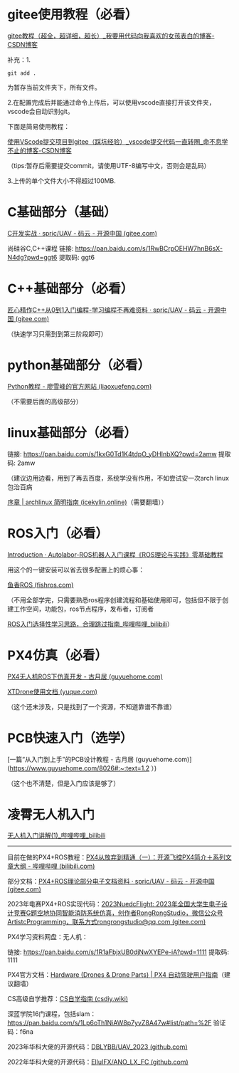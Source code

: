 # gitee使用教程（必看）

[gitee教程（超全，超详细，超长）_我要用代码向我喜欢的女孩表白的博客-CSDN博客](https://blog.csdn.net/qq_38403590/article/details/120907444)

补充：1.

```shell
git add .
```

为暂存当前文件夹下，所有文件。

2.在配置完成后并能通过命令上传后，可以使用vscode直接打开该文件夹，vscode会自动识别git。

下面是简易使用教程：

[使用VScode提交项目到gitee（踩坑经验）_vscode提交代码一直转圈_命不息学不止的博客-CSDN博客](https://blog.csdn.net/atanming1/article/details/117558515)

（tips:暂存后需要提交commit，请使用UTF-8编写中文，否则会是乱码）

3.上传的单个文件大小不得超过100MB.

# C基础部分（基础）

[C开发实战 · spric/UAV - 码云 - 开源中国 (gitee.com)](https://gitee.com/spy1130/uav/tree/master/C开发实战)

尚硅谷C,C++课程 链接: https://pan.baidu.com/s/1RwBCrpOEHW7hnB6sX-N4dg?pwd=ggt6 提取码: ggt6

# C++基础部分（必看）



[匠心精作C++从0到1入门编程-学习编程不再难资料 · spric/UAV - 码云 - 开源中国 (gitee.com)](https://gitee.com/spy1130/uav/tree/master/匠心精作C++从0到1入门编程-学习编程不再难资料)

（快速学习只需到到第三阶段即可）

# python基础部分（必看）

[Python教程 - 廖雪峰的官方网站 (liaoxuefeng.com)](https://www.liaoxuefeng.com/wiki/1016959663602400)

（不需要后面的高级部分）

# linux基础部分（必看）

链接: https://pan.baidu.com/s/1kxG0Td1K4tdpO_yDHInbXQ?pwd=2amw 提取码: 2amw 

（建议边用边看，用到了再去百度，系统学没有作用，不如尝试安一次arch linux包治百病

[序章 | archlinux 简明指南 (icekylin.online)](https://arch.icekylin.online/guide/)（需要翻墙））

# ROS入门（必看）

[Introduction · Autolabor-ROS机器人入门课程《ROS理论与实践》零基础教程](http://www.autolabor.com.cn/book/ROSTutorials/)

用这个的一键安装可以省去很多配置上的烦心事：

[鱼香ROS (fishros.com)](https://fishros.com/#/fish_home)

（不用全部学完，只需要熟悉ros程序创建流程和基础使用即可，包括但不限于创建工作空间，功能包，ros节点程序，发布者，订阅者

[ROS入门选择性学习思路，合理跳过指南_哔哩哔哩_bilibili](https://www.bilibili.com/video/BV1au4y1Z7Gd/?spm_id_from=333.1007.top_right_bar_window_custom_collection.content.click&vd_source=60e0ace2caafb5ad644084ce163687fc)）

# PX4仿真（必看）

[PX4无人机ROS下仿真开发 - 古月居 (guyuehome.com)](https://www.guyuehome.com/7672)

[XTDrone使用文档 (yuque.com)](https://www.yuque.com/xtdrone/manual_cn)

（这个还未涉及，只是找到了一个资源，不知道靠谱不靠谱）

# PCB快速入门（选学）

[一篇“从入门到上手”的PCB设计教程 - 古月居 (guyuehome.com)](https://www.guyuehome.com/8026#:~:text=1.2 ）)

（这个也不清楚，但是入门应该是够了）

# 凌霄无人机入门

[无人机入门讲解(1)_哔哩哔哩_bilibili](https://www.bilibili.com/video/BV1Xo4y1H75G/?spm_id_from=333.999.0.0&vd_source=60e0ace2caafb5ad644084ce163687fc)

------

目前在做的PX4+ROS教程：[PX4从放弃到精通（一）：开源飞控PX4简介＋系列文章大纲 - 哔哩哔哩 (bilibili.com)](https://www.bilibili.com/read/cv24357094?spm_id_from=333.999.0.0)

部分文档：[PX4+ROS理论部分电子文档资料 · spric/UAV - 码云 - 开源中国 (gitee.com)](https://gitee.com/spy1130/uav/tree/master/PX4+ROS理论部分电子文档资料)

2023年电赛PX4+ROS实现代码：[2023NuedcFlight: 2023年全国大学生电子设计竞赛G题空地协同智能消防系统仿真，创作者RongRongStudio，微信公众号ArtistcProgramming，联系方式rongrongstudio@qq.com (gitee.com)](https://gitee.com/spy1130/2023NuedcFlight)

PX4学习资料网盘：无人机：

链接: https://pan.baidu.com/s/1R1aFbjxUB0djNwXYEPe-iA?pwd=1111 提取码: 1111 

PX4官方文档：[Hardware (Drones & Drone Parts) | PX4 自动驾驶用户指南](https://docs.px4.io/main/zh/hardware/drone_parts)（建议翻墙）

CS高级自学推荐：[CS自学指南 (csdiy.wiki)](https://csdiy.wiki/)

深蓝学院16门课程，包括slam：https://pan.baidu.com/s/1Lp6oTh1NiAW8p7yvZ8A47w#list/path=%2F  验证码：f6na

2023年华科大佬的开源代码：[DBLYBB/UAV_2023 (github.com)](https://github.com/DBLYBB/UAV_2023/tree/master)

2022年华科大佬的开源代码：[ElluIFX/ANO_LX_FC (github.com)](https://github.com/ElluIFX/ANO_LX_FC)